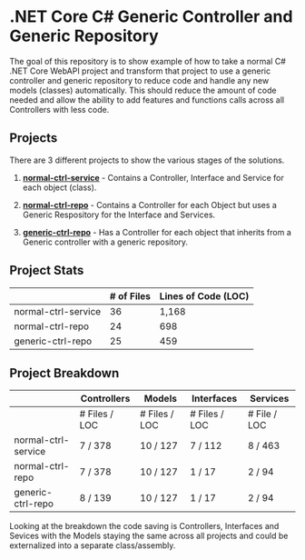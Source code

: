# .NET Core C# Generic Controller and Generic Repository

The goal of this repository is to show example of how to take a normal C# .NET Core WebAPI project and transform that project to use a generic controller and generic repository to reduce code and handle any new models (classes) automatically.  This should reduce the amount of code needed and allow the ability to add features and functions calls across all Controllers with less code.

## Projects
There are 3 different projects to show the various stages of the solutions.

1. [**normal-ctrl-service**](https://github.com/jeff-maxwell/generic-controller-repository/tree/master/normal-ctrl-service) - Contains a Controller, Interface and Service for each object (class).

2. [**normal-ctrl-repo**](https://github.com/jeff-maxwell/generic-controller-repository/tree/master/normal-ctrl-repo) - Contains a Controller for each Object but uses a Generic Respository for the Interface and Services.

3. [**generic-ctrl-repo**](https://github.com/jeff-maxwell/generic-controller-repository/tree/master/generic-ctrl-repo) - Has a Controller for each object that inherits from a Generic controller with a generic repository.

## Project Stats

|                     | # of Files | Lines of Code (LOC) |
|---------------------|------------|---------------------|
| normal-ctrl-service |     36     |       1,168         |
| normal-ctrl-repo    |     24     |         698         |
| generic-ctrl-repo   |     25     |         459         |

## Project Breakdown

|                     |  Controllers  |     Models    |   Interfaces  |   Services   |
|---------------------|---------------|---------------|---------------|--------------|
|                     | # Files / LOC | # Files / LOC | # Files / LOC | # File / LOC |
| normal-ctrl-service |   7 / 378     |   10 / 127    |    7 / 112    |   8 / 463    |
| normal-ctrl-repo    |   7 / 378     |   10 / 127    |     1 / 17    |    2 / 94    |
| generic-ctrl-repo   |   8 / 139     |   10 / 127    |     1 / 17    |    2 / 94    |

Looking at the breakdown the code saving is Controllers, Interfaces and Sevices with the Models staying the same across all projects and could be externalized into a separate class/assembly.